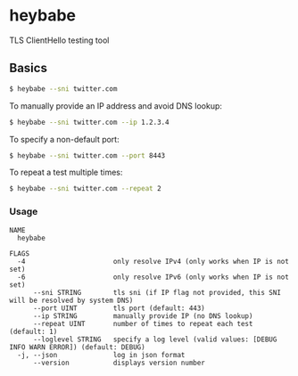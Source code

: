 # heybabe

TLS ClientHello testing tool

## Basics

```sh
$ heybabe --sni twitter.com
```

To manually provide an IP address and avoid DNS lookup:
```sh
$ heybabe --sni twitter.com --ip 1.2.3.4
```

To specify a non-default port:
```sh
$ heybabe --sni twitter.com --port 8443
```

To repeat a test multiple times:
```sh
$ heybabe --sni twitter.com --repeat 2
```

### Usage
```
NAME
  heybabe

FLAGS
  -4                      only resolve IPv4 (only works when IP is not set)
  -6                      only resolve IPv6 (only works when IP is not set)
      --sni STRING        tls sni (if IP flag not provided, this SNI will be resolved by system DNS)
      --port UINT         tls port (default: 443)
      --ip STRING         manually provide IP (no DNS lookup)
      --repeat UINT       number of times to repeat each test (default: 1)
      --loglevel STRING   specify a log level (valid values: [DEBUG INFO WARN ERROR]) (default: DEBUG)
  -j, --json              log in json format
      --version           displays version number
```
